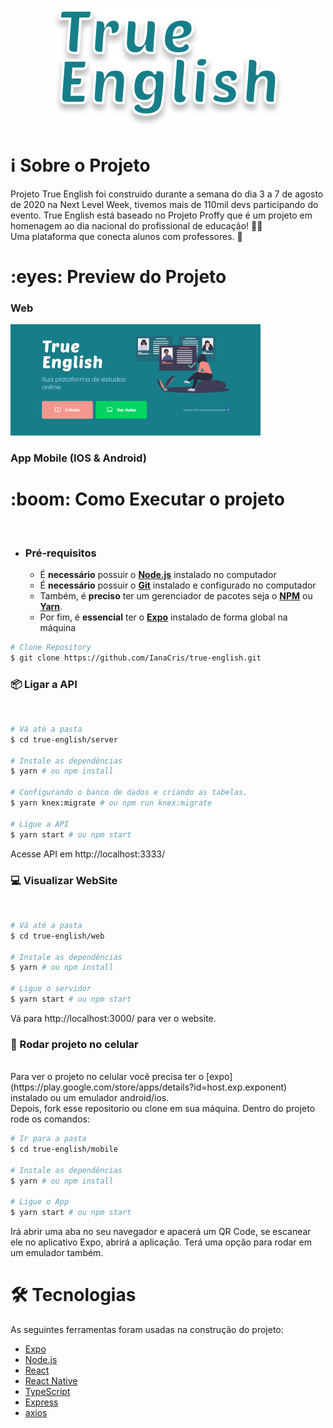 <p align="center">
  <img src="./.github/true_english.svg" alt="True English" />
</p>

<h1 name="sobre">ℹ Sobre o Projeto</h1>
Projeto True English foi construido durante a semana do dia 3 a 7 de agosto de 2020 na Next Level Week, tivemos mais de 110mil devs participando do evento.
True English está baseado no Projeto Proffy que é um projeto em homenagem ao dia nacional do profissional de educação! 👨‍🏫 <br>
Uma plataforma que conecta alunos com professores. 🎯

<h1 name="preview">:eyes: Preview do Projeto</h1>
<h3>Web</h3>
<img alt="Results1" title="landing web" src=".github/landing_web.png" width="400px"/>
<h3>App Mobile (IOS & Android)</h3>

<h1 name="run">:boom: Como Executar o projeto</h1> <br>

- ### **Pré-requisitos**

  - É **necessário** possuir o **[Node.js](https://nodejs.org/en/)** instalado no computador
  - É **necessário** possuir o **[Git](https://git-scm.com/)** instalado e configurado no computador
  - Também, é **preciso** ter um gerenciador de pacotes seja o **[NPM](https://www.npmjs.com/)** ou **[Yarn](https://yarnpkg.com/)**.
  - Por fim, é **essencial** ter o **[Expo](https://expo.io/)** instalado de forma global na máquina

```bash
# Clone Repository
$ git clone https://github.com/IanaCris/true-english.git
```

<h3 name='api'>📦 Ligar a API</h3><br>

```bash
# Vá até a pasta
$ cd true-english/server

# Instale as dependências
$ yarn # ou npm install

# Configurando o banco de dados e criando as tabelas.
$ yarn knex:migrate # ou npm run knex:migrate

# Ligue a API
$ yarn start # ou npm start
```
Acesse API em http://localhost:3333/

<h3 name='website'>💻 Visualizar WebSite</h3><br>

```bash
# Vá até a pasta
$ cd true-english/web

# Instale as dependências
$ yarn # ou npm install

# Ligue o servidor
$ yarn start # ou npm start
```
Vá para http://localhost:3000/ para ver o website.

<h3 name='mob'>📱 Rodar projeto no celular</h3><br>
Para ver o projeto no celular você precisa ter o [expo](https://play.google.com/store/apps/details?id=host.exp.exponent) instalado ou um emulador android/ios.
<br />
Depois, fork esse repositorio ou clone em sua máquina. Dentro do projeto rode os comandos:

```bash
# Ir para a pasta
$ cd true-english/mobile

# Instale as dependências
$ yarn # ou npm install

# Ligue o App
$ yarn start # ou npm start
```
Irá abrir uma aba no seu navegador e apacerá um QR Code, se escanear ele no aplicativo Expo, abrirá a aplicação. Terá uma opção para rodar em um emulador também.

<h1 name="tecnologias">🛠 Tecnologias</h1>

As seguintes ferramentas foram usadas na construção do projeto:

- [Expo](https://expo.io/)
- [Node.js](https://nodejs.org/en/)
- [React](https://pt-br.reactjs.org/)
- [React Native](https://reactnative.dev/)
- [TypeScript](https://www.typescriptlang.org/)
- [Express](https://expressjs.com/)
- [axios](https://github.com/axios/axios)
